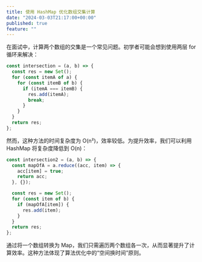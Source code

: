 ```yaml
---
title: 使用 HashMap 优化数组交集计算
date: "2024-03-03T21:17:00+00:00"
published: true
feature: ""
---
```


在面试中，计算两个数组的交集是一个常见问题。初学者可能会想到使用两层 for 循环来解决：

```javascript
const intersection = (a, b) => {
  const res = new Set();
  for (const itemA of a) {
    for (const itemB of b) {
      if (itemA === itemB) {
        res.add(itemA);
        break;
      }
    }
  }
  return res;
};
```

然而，这种方法的时间复杂度为 O(n²)，效率较低。为提升效率，我们可以利用 HashMap 将复杂度降低到 O(n)：

```javascript
const intersection2 = (a, b) => {
  const mapOfA = a.reduce((acc, item) => {
    acc[item] = true;
    return acc;
  }, {});

  const res = new Set();
  for (const item of b) {
    if (mapOfA[item]) {
      res.add(item);
    }
  }
  return res;
};
```

通过将一个数组转换为 Map，我们只需遍历两个数组各一次，从而显著提升了计算效率。这种方法体现了算法优化中的“空间换时间”原则。
